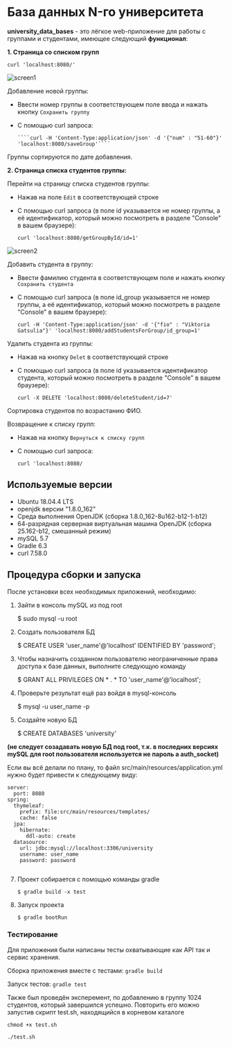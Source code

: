 # База данных N-го университета

**university_data_bases** - это лёгкое web-приложение для работы с группами и студентами, имеющее следующий **функционал**:

**1. Страница со списком групп**           

````curl 'localhost:8080/'````                    
  
  ![screen1](screen/screen1.jpg "Домашняя страница (таблица имеющихся групп)")

Добавление новой группы:
  * Ввести номер группы в соответствующем поле ввода и нажать кнопку ````Сохранить группу````              
  * С помощью curl запроса:        
  
        ````curl -H 'Content-Type:application/json' -d '{"num" : "51-60"}' 'localhost:8080/saveGroup'````        
        
Группы сортируются по дате добавления.

**2. Страница списка студентов группы:**

Перейти на страницу списка студентов группы:                    
  * Нажав на поле ````Edit```` в соответствующей строке                
  * С помощью curl запроса (в поле id указывается не номер группы, а её идентификатор, который можно посмотреть в разделе "Console" в вашем браузере):     
  
    ````curl 'localhost:8080/getGroupById/id=1'````               
    
![screen2](screen/screen2.jpg "Страница списка групп студентов")

Добавить студента в группу:                    
  * Ввести фамилию студента в соответствующем поле и нажать кнопку ````Сохранить студента````                
  * С помощью curl запроса (в поле id_group указывается не номер группы, а её идентификатор, который можно посмотреть в разделе "Console" в вашем браузере):     
  
    ````curl -H 'Content-Type:application/json' -d '{"fio" : "Viktoria Gatsulia"}' 'localhost:8080/addStudentsForGroup/id_group=1'````                
 
 Удалить студента из группы:                    
  * Нажав на кнопку ````Delet```` в соответствующей строке                
  * С помощью curl запроса (в поле id указывается идентификатор студента, который можно посмотреть в разделе "Console" в вашем браузере):     
  
    ````curl -X DELETE 'localhost:8080/deleteStudent/id=7'````        
    
Сортировка студентов по возрастанию ФИО.

Возвращение к списку групп:
  * Нажав на кнопку ````Вернуться к списку групп```` 
  * С помощью curl запроса:     
  
    ````curl 'localhost:8080/````     
    
## Используемые версии

* Ubuntu 18.04.4 LTS
* openjdk версии "1.8.0_162"
* Среда выполнения OpenJDK (сборка 1.8.0_162-8u162-b12-1-b12)
* 64-разрядная серверная виртуальная машина OpenJDK (сборка 25.162-b12, смешанный режим)
* mySQL 5.7
* Gradle 6.3
* curl 7.58.0 

## Процедура сборки и запуска

После установки всех необходимых приложений, необходимо:
1. Зайти в консоль mySQL из под root

    $ sudo mysql -u root
2. Создать пользователя БД

    $ CREATE USER 'user_name'@'localhost' IDENTIFIED BY 'password';
3. Чтобы назначить созданном пользователю неограниченные права доступа к базе данных, выполните следующую команду

    $ GRANT ALL PRIVILEGES ON * . * TO 'user_name'@'localhost';
4. Проверьте результат ещё раз войдя в mysql-консоль

    $ mysql -u user_name -p
5. Создайте новую БД

    $ CREATE DATABASES 'university'
    
**(не следует созадавать новую БД под root, т.к. в последних версиях mySQL для root пользователя используется не пароль а auth_socket)**  

Если вы всё делали по плану, то файл src/main/resources/application.yml нужно будет привести к следующему виду:

````
server:
  port: 8080
spring:
  thymeleaf:
    prefix: file:src/main/resources/templates/
    cache: false
  jpa:
    hibernate:
      ddl-auto: create
  datasource:
    url: jdbc:mysql://localhost:3306/university
    username: user_name
    password: password
    
````

7. Проект собирается с помощью команды gradle

    ````$ gradle build -x test````
8. Запуск проекта

    ````$ gradle bootRun````
    
 ### Тестирование

Для приложения были написаны тесты охватывающие как API так и сервис хранения.         

Сборка приложения вместе с тестами:
````gradle build````

Запуск тестов:
````gradle test````

Также был проведён эксперемент, по добавлению в группу 1024 студентов, который завершился успешно. Повторить его можно запустив скрипт test.sh, находящийся в корневом каталоге       

````chmod +x test.sh````

````./test.sh````
